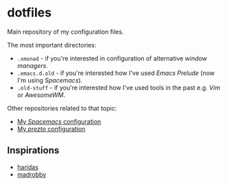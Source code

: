 # dotfiles

Main repository of my configuration files.

The most important directories:

- `.xmonad` - if you're interested in configuration of alternative *window managers*.
- `.emacs.d.old` - if you're interested how I've used *Emacs Prelude* (now I'm using *Spacemacs*).
- `.old-stuff` - if you're interested how I've used tools in the past e.g. *Vim* or *AwesomeWM*.

Other repositories related to that topic:

- [My *Spacemacs* configuration](https://github.com/afronski/spacemacs)
- [My *prezto* configuration](https://github.com/afronski/prezto)

## Inspirations

- [haridas](https://github.com/haridas/Dotfiles)
- [madrobby](https://github.com/madrobby/dotvim)
